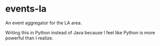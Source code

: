 # events-la
An event aggregator for the LA area.

Writing this in Python instead of Java because I feel like Python is more powerful than I realize.
